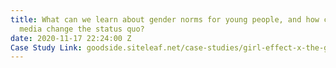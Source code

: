 ```yaml
---
title: What can we learn about gender norms for young people, and how can branded
  media change the status quo?
date: 2020-11-17 22:24:00 Z
Case Study Link: goodside.siteleaf.net/case-studies/girl-effect-x-the-good-side.html
---
```


